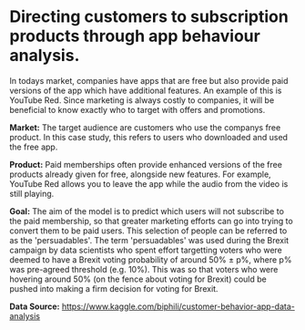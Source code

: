 # Directing customers to subscription products through app behaviour analysis.

In todays market, companies have apps that are free but also provide paid versions of the app which have additional features. An example of this is YouTube Red. Since marketing is always costly to companies, it will be beneficial to know exactly who to target with offers and promotions.

**Market:** The target audience are customers who use the companys free product. In this case study, this refers to users who downloaded and used the free app.

**Product:** Paid memberships often provide enhanced versions of the free products already given for free, alongside new features. For example, YouTube Red allows you to leave the app while the audio from the video is still playing.

**Goal:** The aim of the model is to predict which users will not subscribe to the paid membership, so that greater marketing efforts can go into trying to convert them to be paid users. This selection of people can be referred to as the 'persuadables'. The term 'persuadables' was used during the Brexit campaign by data scientists who spent effort targetting voters who were deemed to have a Brexit voting probability of around 50% ± p%, where p% was pre-agreed threshold (e.g. 10%). This was so that voters who were hovering around 50% (on the fence about voting for Brexit) could be pushed into making a firm decision for voting for Brexit.

**Data Source:** https://www.kaggle.com/biphili/customer-behavior-app-data-analysis
